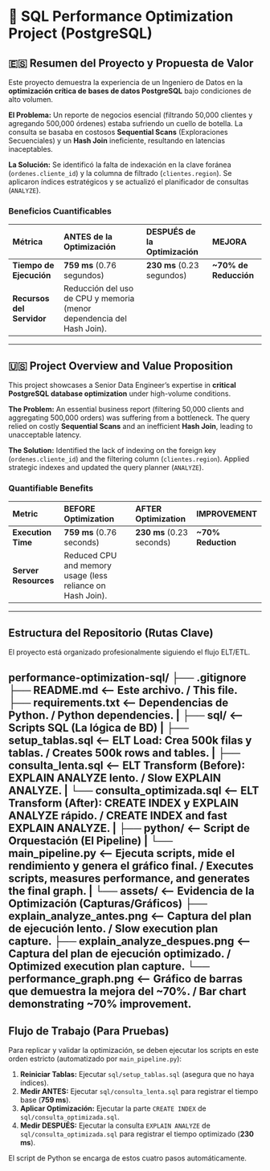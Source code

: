 # 🚀 SQL Performance Optimization Project (PostgreSQL)

## 🇪🇸 Resumen del Proyecto y Propuesta de Valor

Este proyecto demuestra la experiencia de un Ingeniero de Datos  en la **optimización crítica de bases de datos PostgreSQL** bajo condiciones de alto volumen.

**El Problema:** Un reporte de negocios esencial (filtrando 50,000 clientes y agregando 500,000 órdenes) estaba sufriendo un cuello de botella. La consulta se basaba en costosos **Sequential Scans** (Exploraciones Secuenciales) y un **Hash Join** ineficiente, resultando en latencias inaceptables.

**La Solución:** Se identificó la falta de indexación en la clave foránea (`ordenes.cliente_id`) y la columna de filtrado (`clientes.region`). Se aplicaron índices estratégicos y se actualizó el planificador de consultas (`ANALYZE`).

### Beneficios Cuantificables

| Métrica | ANTES de la Optimización | DESPUÉS de la Optimización | MEJORA |
| :--- | :--- | :--- | :--- |
| **Tiempo de Ejecución** | **759 ms** (0.76 segundos) | **230 ms** (0.23 segundos) | **~70% de Reducción** |
| **Recursos del Servidor** | Reducción del uso de CPU y memoria (menor dependencia del Hash Join). |

---

## 🇺🇸 Project Overview and Value Proposition

This project showcases a Senior Data Engineer’s expertise in **critical PostgreSQL database optimization** under high-volume conditions.

**The Problem:** An essential business report (filtering 50,000 clients and aggregating 500,000 orders) was suffering from a bottleneck. The query relied on costly **Sequential Scans** and an inefficient **Hash Join**, leading to unacceptable latency.

**The Solution:** Identified the lack of indexing on the foreign key (`ordenes.cliente_id`) and the filtering column (`clientes.region`). Applied strategic indexes and updated the query planner (`ANALYZE`).

### Quantifiable Benefits

| Metric | BEFORE Optimization | AFTER Optimization | IMPROVEMENT |
| :--- | :--- | :--- | :--- |
| **Execution Time** | **759 ms** (0.76 seconds) | **230 ms** (0.23 seconds) | **~70% Reduction** |
| **Server Resources** | Reduced CPU and memory usage (less reliance on Hash Join). |

---

## Estructura del Repositorio (Rutas Clave)

El proyecto está organizado profesionalmente siguiendo el flujo ELT/ETL.

performance-optimization-sql/
├── .gitignore
├── README.md               <-- Este archivo. / This file.
├── requirements.txt        <-- Dependencias de Python. / Python dependencies.
|
├── sql/                    <-- Scripts SQL (La lógica de BD)
|   ├── setup_tablas.sql    <-- ELT Load: Crea 500k filas y tablas. / Creates 500k rows and tables.
|   ├── consulta_lenta.sql  <-- ELT Transform (Before): EXPLAIN ANALYZE lento. / Slow EXPLAIN ANALYZE.
|   └── consulta_optimizada.sql <-- ELT Transform (After): CREATE INDEX y EXPLAIN ANALYZE rápido. / CREATE INDEX and fast EXPLAIN ANALYZE.
|
├── python/                 <-- Script de Orquestación (El Pipeline)
|   └── main_pipeline.py    <-- Ejecuta scripts, mide el rendimiento y genera el gráfico final. / Executes scripts, measures performance, and generates the final graph.
|
└── assets/                 <-- Evidencia de la Optimización (Capturas/Gráficos)
├── explain_analyze_antes.png    <-- Captura del plan de ejecución lento. / Slow execution plan capture.
├── explain_analyze_despues.png  <-- Captura del plan de ejecución optimizado. / Optimized execution plan capture.
└── performance_graph.png        <-- Gráfico de barras que demuestra la mejora del ~70%. / Bar chart demonstrating ~70% improvement.
---

## Flujo de Trabajo (Para Pruebas)

Para replicar y validar la optimización, se deben ejecutar los scripts en este orden estricto (automatizado por `main_pipeline.py`):

1.  **Reiniciar Tablas:** Ejecutar `sql/setup_tablas.sql` (asegura que no haya índices).
2.  **Medir ANTES:** Ejecutar `sql/consulta_lenta.sql` para registrar el tiempo base (**759 ms**).
3.  **Aplicar Optimización:** Ejecutar la parte `CREATE INDEX` de `sql/consulta_optimizada.sql`.
4.  **Medir DESPUÉS:** Ejecutar la consulta `EXPLAIN ANALYZE` de `sql/consulta_optimizada.sql` para registrar el tiempo optimizado (**230 ms**).

El script de Python se encarga de estos cuatro pasos automáticamente.